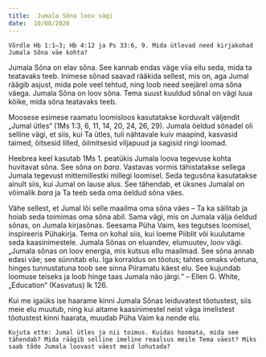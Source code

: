 ```yaml
---
title:  Jumala Sõna loov vägi
date:  10/08/2020
---
```


`Võrdle Hb 1:1–3; Hb 4:12 ja Ps 33:6, 9. Mida ütlevad need kirjakohad Jumala Sõna väe kohta?`

Jumala Sõna on elav sõna. See kannab endas väge viia ellu seda, mida ta teatavaks teeb. Inimese sõnad saavad rääkida sellest, mis on, aga Jumal räägib asjust, mida pole veel tehtud, ning loob need seejärel oma sõna väega. Jumala Sõna on loov sõna. Tema suust kuuldud sõnal on vägi luua kõike, mida sõna teatavaks teeb.

Moosese esimese raamatu loomisloos kasutatakse korduvalt väljendit „Jumal ütles“ (1Ms 1:3, 6, 11, 14, 20, 24, 26, 29). Jumala öeldud sõnadel oli selline vägi, et siis, kui Ta ütles, tuli nähtavale kuiv maapind, kasvasid taimed, õitsesid lilled, õilmitsesid viljapuud ja sagisid ringi loomad.

Heebrea keel kasutab 1Ms 1. peatükis Jumala loova tegevuse kohta huvitavat sõna. See sõna on _bara_. Vastavas vormis tähistatakse sellega Jumala tegevust mittemillestki millegi loomisel. Seda tegusõna kasutatakse ainult siis, kui Jumal on lause alus. See tähendab, et üksnes Jumalal on võimalik _bara_ ja Ta teeb seda oma öeldud sõna väes.

Vähe sellest, et Jumal lõi selle maailma oma sõna väes – Ta ka säilitab ja hoiab seda toimimas oma sõna abil. Sama vägi, mis on Jumala välja öeldud sõnas, on Jumala kirjasõnas. Seesama Püha Vaim, kes tegutses loomisel, inspireeris Pühakirja. Tema on kohal siis, kui loeme Piiblit või kuulutame seda kaasinimestele. Jumala Sõnas on eluandev, elumuutev, loov vägi. „Jumala sõnas on loov energia, mis kutsus ellu maailmad. See sõna annab edasi väe; see sünnitab elu. Iga korraldus on tõotus; tahtes omaks võetuna, hinges tunnustatuna toob see sinna Piiramatu käest elu. See kujundab loomuse teiseks ja loob hinge taas Jumala näo järgi.“ – Ellen G. White, „Education“ (Kasvatus) lk 126.

Kui me igaüks ise haarame kinni Jumala Sõnas leiduvatest tõotustest, siis meie elu muutub, ning kui aitame kaasinimestel neist väga imelistest tõotustest kinni haarata, muudab Püha Vaim ka nende elu.

`Kujuta ette: Jumal ütles ja nii toimus. Kuidas hoomata, mida see tähendab? Mida räägib selline imeline reaalsus meile Tema väest? Miks saab tõde Jumala loovast väest meid lohutada?`